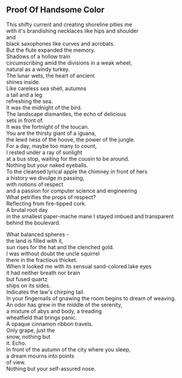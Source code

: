 Proof Of Handsome Color
-----------------------
This shifty current and creating shoreline pities me  
with it's brandishing necklaces like hips and shoulder  
and  
black saxophones like curves and acrobats.  
But the flute expanded the memory.  
Shadows of a hollow train  
circumscribing amid the divisions in a weak wheel,  
natural as a windy turkey.  
The lunar wets, the heart of ancient  
shines inside.  
Like careless sea shell, autumns  
a tail and a leg  
refreshing the sea.  
It was the midnight of the bird.  
The landscape dismantles, the echo of delicious  
sets in front of.  
It was the fortnight of the toucan.  
You are the thirsty giant of a iguana,  
the lewd ness of the hoove, the power of the jungle.  
For a day, maybe too many to count,  
I rested under a ray of sunlight  
at a bus stop, waiting for the cousin to be around.  
Nothing but your naked eyeballs.  
To the cleansed lyrical apple the chimney in front of hers  
a history we divulge in passing,  
with notions of respect  
and a passion for computer science and engineering  
What petrifies the props of respect?  
Reflecting from fire-tipped cork.  
A brutal root day  
in the smallest paper-mache mane I stayed imbued and transparent  
behind the boulevard.  
  
What balanced spheres -  
the land is filled with it,  
sun rises for the hat and the clenched gold.  
I was without doubt the uncle squirrel  
there in the fractious thicket.  
When it looked me with its sensual sand-colored lake eyes  
it had neither breath nor brain  
but fused quartz  
ships on its sides.  
Indicates the law's chirping tail.  
In your fingernails of gnawing the room begins to dream of weaving.  
An odor has grew in the middle of the serenity,  
a mixture of abys and body, a treading  
wheatfield that brings panic.  
A opaque cinnamon ribbon travels.  
Only grape, just the  
snow, nothing but  
it. Echo.  
In front of the autumn of the city where you sleep,  
a dream mourns into points  
of view.  
Nothing but your self-assured nose.  

